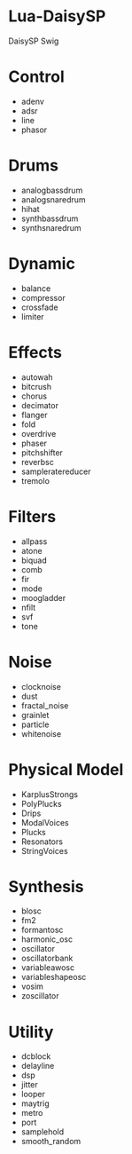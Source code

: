 # Lua-DaisySP
DaisySP Swig

# Control
* adenv
* adsr
* line
* phasor

# Drums
* analogbassdrum
* analogsnaredrum
* hihat
* synthbassdrum
* synthsnaredrum

# Dynamic
* balance
* compressor
* crossfade
* limiter

# Effects
* autowah
* bitcrush
* chorus
* decimator
* flanger
* fold
* overdrive
* phaser
* pitchshifter
* reverbsc
* sampleratereducer
* tremolo

# Filters
* allpass
* atone
* biquad
* comb
* fir
* mode
* moogladder
* nfilt
* svf
* tone

# Noise
* clocknoise
* dust
* fractal_noise
* grainlet
* particle
* whitenoise

# Physical Model
* KarplusStrongs
* PolyPlucks
* Drips
* ModalVoices
* Plucks
* Resonators
* StringVoices

# Synthesis
* blosc
* fm2
* formantosc
* harmonic_osc
* oscillator
* oscillatorbank
* variableawosc
* variableshapeosc
* vosim
* zoscillator

# Utility
* dcblock
* delayline
* dsp
* jitter
* looper
* maytrig
* metro
* port
* samplehold
* smooth_random
